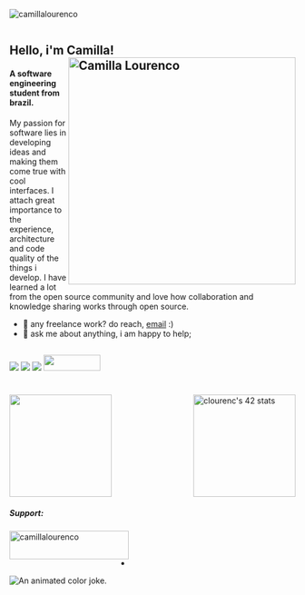 
<p align="left"> <img src="https://komarev.com/ghpvc/?username=camillalourenco&label=Profile%20views&color=0e75b6&style=flat" alt="camillalourenco" /> </p>
<p align="left"> <a href="https://twitter.com/" target="blank"><img src="https://img.shields.io/twitter/follow/?logo=twitter&style=for-the-badge" alt="" /></a> </p>
  
  ## Hello, i'm Camilla! <img src="https://media.giphy.com/media/L1R1tvI9svkIWwpVYr/giphy.gif" min-width="400px" max-width="400px" width="400px" align="right" alt="Camilla Lourenco">
  
#### A software engineering student from brazil.
My passion for software lies in developing ideas and making them come true with cool interfaces.
I attach great importance to the experience, architecture and code quality of the things i develop.
I have learned a lot from the open source community and love how collaboration and knowledge sharing works through open source.
- 💼 any freelance work? do reach, [email](mailto:mscamillalourenco@gmail.com) :)
- 💬 ask me about anything, i am happy to help;

##

 
 
<div> 
   <a href="https://www.linkedin.com/in/camilla-lourenco/" target="_blank"><img src="https://img.shields.io/badge/-LinkedIn-%230077B5?style=for-the-badge&logo=linkedin&logoColor=white" target="_blank"></a>  
  <a href="https://www.instagram.com/camilla.lourenco/" target="_blank"><img src="https://img.shields.io/badge/-Instagram-%23E4405F?style=for-the-badge&logo=instagram&logoColor=white" target="_blank"></a>
    <a href = "mailto:mscamillalourenco@gmail.com"><img src="https://img.shields.io/badge/-Gmail-%23333?style=for-the-badge&logo=gmail&logoColor=white" target="_blank"></a>
  <a href = "https://discord.com/users/CamillaLourenco#5020"><img width="100" height="28" src="https://img.shields.io/badge/Discord-7289DA?style=for-the-badge&logo=discord&logoColor=white"/></a>
  
  #

  <a href="https://github.com/camillalourenco">
  <img align="center" height="180em" src="https://github-readme-stats.vercel.app/api?username=camillalourenco&show_icons=true&theme=gotham&border_radius=35%"/>
     
  <a href="https://github.com/JaeSeoKim/badge42">
  <img align="right" height="180em" src="https://badge42.vercel.app/api/v2/cl44ys7sc00310al9y8zqnige/stats?cursusId=21&coalitionId=undefined" alt="clourenc's 42 stats" /></a>


    
<h5 align="left">Support:</h5>
<p><a href="https://www.buymeacoffee.com/camillalourenco"> <img align="left" src="https://cdn.buymeacoffee.com/buttons/v2/default-yellow.png" height="50" width="210" alt="camillalourenco" /></a></p><br><br>

 -

<p align="left"><img title="An animated color joke." src="https://readme-typing-svg.herokuapp.com/?width=500&height=30&font=Roboto&color=adbac7&vCenter=true&size=16&duration=4000&lines=%E2%80%A2+If+you+like%2C+you+can+buy+me+a+coffee.;%E2%80%A2+Oh%2C+it+can+be+tea%2C+too.;%E2%80%A2+Oh%2C+no%2C+I+do+not+like+that.;%E2%80%A2+Could+be+a+hot+chocolate.;%E2%80%A2+🥺%2C+please!;%E2%80%A2+🥺👉👈...">


</details>
<!-- Herobrine: I'm still here, boy. -->


